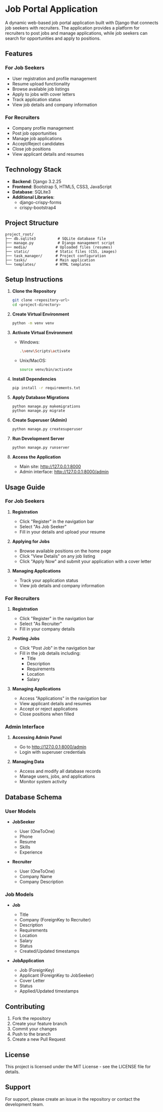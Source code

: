# Job Portal Application

A dynamic web-based job portal application built with Django that connects job seekers with recruiters. The application provides a platform for recruiters to post jobs and manage applications, while job seekers can search for opportunities and apply to positions.

## Features

### For Job Seekers
- User registration and profile management
- Resume upload functionality
- Browse available job listings
- Apply to jobs with cover letters
- Track application status
- View job details and company information

### For Recruiters
- Company profile management
- Post job opportunities
- Manage job applications
- Accept/Reject candidates
- Close job positions
- View applicant details and resumes

## Technology Stack

- **Backend**: Django 3.2.25
- **Frontend**: Bootstrap 5, HTML5, CSS3, JavaScript
- **Database**: SQLite3
- **Additional Libraries**: 
  - django-crispy-forms
  - crispy-bootstrap4

## Project Structure

```
project_root/
├── db.sqlite3          # SQLite database file
├── manage.py           # Django management script
├── media/             # Uploaded files (resumes)
├── static/            # Static files (CSS, images)
├── task_manager/      # Project configuration
├── tasks/             # Main application
└── templates/         # HTML templates
```

## Setup Instructions

1. **Clone the Repository**
   ```bash
   git clone <repository-url>
   cd <project-directory>
   ```

2. **Create Virtual Environment**
   ```bash
   python -m venv venv
   ```

3. **Activate Virtual Environment**
   - Windows:
     ```bash
     .\venv\Scripts\activate
     ```
   - Unix/MacOS:
     ```bash
     source venv/bin/activate
     ```

4. **Install Dependencies**
   ```bash
   pip install -r requirements.txt
   ```

5. **Apply Database Migrations**
   ```bash
   python manage.py makemigrations
   python manage.py migrate
   ```

6. **Create Superuser (Admin)**
   ```bash
   python manage.py createsuperuser
   ```

7. **Run Development Server**
   ```bash
   python manage.py runserver
   ```

8. **Access the Application**
   - Main site: http://127.0.0.1:8000
   - Admin interface: http://127.0.0.1:8000/admin

## Usage Guide

### For Job Seekers

1. **Registration**
   - Click "Register" in the navigation bar
   - Select "As Job Seeker"
   - Fill in your details and upload your resume

2. **Applying for Jobs**
   - Browse available positions on the home page
   - Click "View Details" on any job listing
   - Click "Apply Now" and submit your application with a cover letter

3. **Managing Applications**
   - Track your application status
   - View job details and company information

### For Recruiters

1. **Registration**
   - Click "Register" in the navigation bar
   - Select "As Recruiter"
   - Fill in your company details

2. **Posting Jobs**
   - Click "Post Job" in the navigation bar
   - Fill in the job details including:
     - Title
     - Description
     - Requirements
     - Location
     - Salary

3. **Managing Applications**
   - Access "Applications" in the navigation bar
   - View applicant details and resumes
   - Accept or reject applications
   - Close positions when filled

### Admin Interface

1. **Accessing Admin Panel**
   - Go to http://127.0.0.1:8000/admin
   - Login with superuser credentials

2. **Managing Data**
   - Access and modify all database records
   - Manage users, jobs, and applications
   - Monitor system activity

## Database Schema

### User Models
- **JobSeeker**
  - User (OneToOne)
  - Phone
  - Resume
  - Skills
  - Experience

- **Recruiter**
  - User (OneToOne)
  - Company Name
  - Company Description

### Job Models
- **Job**
  - Title
  - Company (ForeignKey to Recruiter)
  - Description
  - Requirements
  - Location
  - Salary
  - Status
  - Created/Updated timestamps

- **JobApplication**
  - Job (ForeignKey)
  - Applicant (ForeignKey to JobSeeker)
  - Cover Letter
  - Status
  - Applied/Updated timestamps

## Contributing

1. Fork the repository
2. Create your feature branch
3. Commit your changes
4. Push to the branch
5. Create a new Pull Request

## License

This project is licensed under the MIT License - see the LICENSE file for details.

## Support

For support, please create an issue in the repository or contact the development team.
